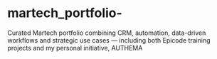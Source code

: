 # martech_portfolio-
Curated Martech portfolio combining CRM, automation, data-driven workflows and strategic use cases — including both Epicode training projects and my personal initiative, AUTHEMA
